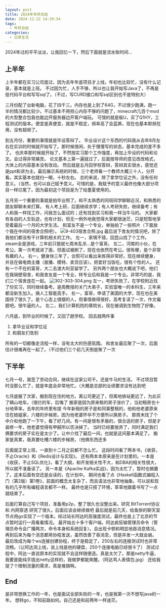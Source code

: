 ```yaml
---
layout: post
title: 2024年年终总结
date: 2024-12-22 14:29:54
tags:
  - 年终总结
categories:
  - 记录生活
---
```


2024年过的平平淡淡，让我回忆一下，然后下面就是流水账时间...

## 上半年

上半年都在实习公司度过，因为去年年底项目才上线，年初也比较忙，没有什么记录，基本就是上班。
不过因为忙，人手不够，所以也让我开始写Java了，不再是低代码平台和写写sql了。（不过，写CURD接口和写sql区别也不是特别大）

三月份配了台新电脑，花了四千三。内存也是上到了64G，不过很少跑满，跑一半的情况都比较少。不过基本不用担心内存不够的问题了，minecraft几百个mod的大型整合包我也能边开服务器边开客户端玩。
可惜的就是板U，买了Q1HY，工程测试的版本。便宜是真便宜，就是不稳定，频率高了会蓝屏。现在也基本默频在用，没有超频了。

到五月份，重要的事情就是毕设答辩了。
毕业设计这个东西的代码我从去年8月左右在实训的时候就开始写了。那时候很闲，处于慢慢写的状态，基本完成的差不多了。
也庆幸那时候就开始了，不然按实习那个工作强度，再加上毕设的代码和论文。会过得非常痛苦。
论文基本上第一遍就过了，后面按导师的意见改改格式，大体上的内容基本没有改动。
然后就是五月回学校答辩，答辩其实很水，感觉还是ppt和讲为主。最后展示系统的时候，三个老师看一个教师大概三十人，分开看。其实基本也就扫一眼，十秒左右。
总的来说，除了拿学位证之外，没有任何意义。（当然，也可以自己赋予意义。可惜的是，我赋予的意义最终也像大部分项目一样烂尾了。因为最初这个项目是为了给墨夏使用的。

五月另一个重要的事就是拍毕业照了。和不太熟悉的同班同学聊聊近况，和熟悉的朋友聊聊未来打算。
有人考上研，后面继续求学；有人考研失败，继续备考；有人和我一样找工作，问我怎么面试的；还有找到实习和我一样当牛马的。
大家都有各自的人生轨迹，也有计划，但无一例外地我觉得大家都很迷茫，只是短暂地享受着最后一个月的大学生活。
和室友不是一个专业，单独拍了一些照片（下面放个我在中间的宿舍合照吧）。
![9-403宿舍合照.jpg](https://cooooing.github.io/images/2024年年终总结/9-403宿舍合照.jpg)
最后说下舍友的情况吧，除了我他们都没有干计算机相关的工作。
左一，家境不错，回昆山找了个工作。steam全是游戏，三年前只狼就七周末乱杀...是个富哥。
左二，河南的小伙，在考公。第一次考就进了面，但面试被刷了，现在也依然在考公。很有梗，是个非常有趣的人。
右一，健身快三年了，合照可以看出来练得非常好。现在继续健身，并且在做电商主播（直播、模特、卖货应该）。把爱好当饭吃，很有个性的人。
还有一个不在的富哥，大二去澳大利亚留学了。
另外两个朋友也大概说下吧，他们在我隔壁宿舍，和我舍友是一个专业，转专业后和我是一个专业。非常巧的是，我们三个宿舍连在一起。
![302-303-304.png](https://cooooing.github.io/images/2024年年终总结/302-303-304.png)
左一，考研失败了。在学校附近找了份实习，同时继续备考。是周教授的关门大弟子，实验室唯一的本科生，三年来都没新生加入。搞人工智能高手。
右一，富哥，申请了美国的大学，现在也在美国待了很久了。是个心态上很摆的人，但事情做得很好。高考复读了一次，作文偏题吧。很牛逼的人。
左二，我们计算机院的章院长，现在被调到生物院了好像。

六月底，到毕业的时候了。又回了趟学校。
回去就两件事
1. 拿毕业证和学位证
2. 和朋友们告别

所有的一切都像走流程一样，没有太大的伤感氛围。
和舍友最后聚了一次，后面估计很难再在一起了。（不过他们三个前几天倒是聚了一次

## 下半年

七月一号，我签了劳动合同，继续在这家公司干。还是牛马的生活。
不过项目暂时没那么忙了，就是年底会非常地忙。（大概是总部的业绩要求没有达到吧

七月底搬了次家，搬到现在住的地方。离公司更近了，但离地铁站更远了，为此买了辆山地车。（很烂的车，后悔了
搬家是因为原来租的房子涨价了，当初租房也十分地草率。去年的年终里有提
今年新租的房子是和同事整租的，他和他老婆原来住在她姐家，六楼的步梯房。因为他老婆怀孕不方便所以换房子。
那周末找了个中介和他跑了一下午，看了好几间。有一间是很有矛盾的，很合适的房子，但是才装修一年，他老婆觉得有甲醛所以否决掉了。
当时已经要放弃了，同时满足我们俩要求的房子实在是太少了。让中介找了最后一间，也就是这间基本满足了。
搬家是真累，我真要吐槽六楼的步梯房。（他俩东西还多

后面就正常上班，一直到十二月之前都不怎么忙。
这段时间看了两本书，《收获，不止Oracle》和《Redis设计与实现》。
还有两本本原来是在计划里的。一本是《收获，不止SQL优化》，看了大纲，和开发相关性不大，和DBA的相关性很大，所以就不准备读了。
另一本是《Apache Kafka实战》，因为太忙了，暂时也搁置了。这本后面有空还是会读的，在计划中。
期间也看了点《Haskell函数式编程入门（第2版）第1卷》，前面的概念太复杂了，而且语法也非常地抽象。可以说和现有的几乎所有编程语言都不一样。
最终也是只搭了环境，草草地跟着书写了一点就结束了。

后面打算自己写个项目，准备用p2p，整了很久也没整出来。研究 BitTorrent协议 和 内网穿透 研究了很久。后面应该会继续做吧
最后就是前几天，给鱼排的聊天室节点用go实现了一个版本。经过站长阿达的高强度测试，最终也是上了北京的节点暂时运行一周看看情况。
最开始五十多个客户端，阿达疯狂输管理员命令（管理员命令会广播两次，命令本身和系统回复）。会出现卡顿和明显地吞消息情况。
再到后来为每个消息都用协程发送，虽然改善了吞消息，但是并发一大就会崩。
最后改成为每个ws连接创建协程，终于是稳定了，250左右的连接测试时也非常流畅。（让阿达测上线，说上线是他的硬盘，250个连接电脑已经很卡了）
测试过程中，阿达一直说原本的实现就不会这样随便造。真是太欠了。那是netty牛逼，我要是能纯手搓出netty这样的，我做梦都能笑醒。（阿达骂人表情包.jpg）
还给我提了个限制流量的需求，真是难搞啊。

## End

是非常想换工作的一年，也是面试全部失败的一年，也是我第一次不想写java的一年。
想转go，不知前路如何。自己还是和前两年一样迷茫。

